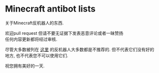 # Minecraft antibot lists
关于Minecraft反机器人的东西.

欢迎pull request 但请不要无证据下发表恶意评论或者一昧赞扬  
任何内容更新都将经过审核.

尽管大多数被列在
[这里](https://github.com/FallenCrystal/Minecraft-Antibots/tree/main/antibots)
的反机器人大多数都是不推荐的.
但不代表它们没有好的地方,
也不代表您不可以使用它们.

祝您拥有美好的一天.
